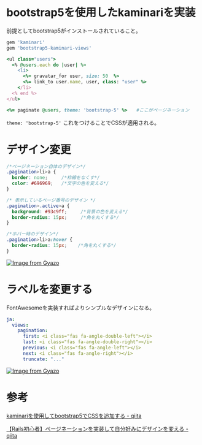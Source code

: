 # bootstrap5を使用したkaminariを実装

前提としてbootstrap5がインストールされていること。

```ruby
gem 'kaminari'
gem 'bootstrap5-kaminari-views'
```

```ruby
<ul class="users">
  <% @users.each do |user| %>
    <li>
      <%= gravatar_for user, size: 50  %>
      <%= link_to user.name, user, class: "user" %>
    </li>
  <% end %>
</ul>

<%= paginate @users, theme: 'bootstrap-5' %>　　#ここがページネーション
```

`theme: 'bootstrap-5'`
これをつけることでCSSが適用される。

# デザイン変更

```scss
/*ページネーション自体のデザイン*/
.pagination>li>a {          
  border: none;     /*枠線をなくす*/
  color: #696969;   /*文字の色を変える*/
}

/* 表示しているページ番号のデザイン */
.pagination>.active>a {     
  background: #93c9ff;     /*背景の色を変える*/
  border-radius: 15px;     /*角を丸くする*/
}

/*ホバー時のデザイン*/
.pagination>li>a:hover {        
  border-radius: 15px;    /*角を丸くする*/
}
```

[![Image from Gyazo](https://i.gyazo.com/529e5a2bc9db93bee752ccbfcf64bf4c.png)](https://gyazo.com/529e5a2bc9db93bee752ccbfcf64bf4c)

# ラベルを変更する

FontAwesomeを実装すればよりシンプルなデザインになる。

```yaml
ja:
  views:
    pagination:
      first: <i class="fas fa-angle-double-left"></i>
      last: <i class="fas fa-angle-double-right"></i>
      previous: <i class="fas fa-angle-left"></i>
      next: <i class="fas fa-angle-right"></i>
      truncate: "..."
```

[![Image from Gyazo](https://i.gyazo.com/9e73f24aa216baf3ee0018ed74cc2930.png)](https://gyazo.com/9e73f24aa216baf3ee0018ed74cc2930)

# 参考

[kaminariを使用してbootstrap5でCSSを追加する - qiita](https://qiita.com/mocomou_/items/c3cce91c241e08f9a50b)

[【Rails初心者】ページネーションを実装して自分好みにデザインを変える - qiita](https://qiita.com/rio_threehouse/items/313824b90a31268b0074)